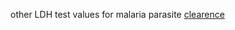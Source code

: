 other LDH test values for malaria parasite [clearence](https://www.ncbi.nlm.nih.gov/pmc/articles/PMC6558726/)